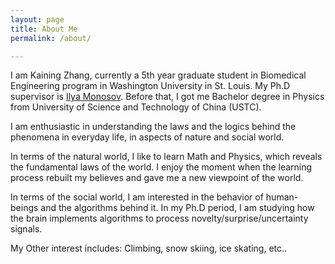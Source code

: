 ```yaml
---
layout: page
title: About Me
permalink: /about/

---
```


I am Kaining Zhang, currently a 5th year graduate student in Biomedical Engineering program in Washington University in St. Louis. My Ph.D supervisor is [Ilya Monosov](http://neurosci.wustl.edu/People/Faculty/ilya-monosov). Before that, I got me Bachelor degree in Physics from University of Science and Technology of China (USTC). 

I am enthusiastic in understanding the laws and the logics behind the phenomena in everyday life, in aspects of nature and social world. 

In terms of the natural world, I like to learn Math and Physics, which reveals the fundamental laws of the world. I enjoy the moment when the learning process rebuilt my believes and gave me a new viewpoint of the world.

In terms of the social world, I am interested in the behavior of human-beings and the algorithms behind it. In my Ph.D period, I am studying how the brain implements algorithms to process novelty/surprise/uncertainty signals.

My Other interest includes: Climbing, snow skiing, ice skating, etc..



